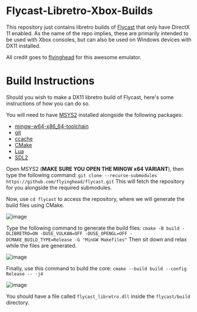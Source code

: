 # Flycast-Libretro-Xbox-Builds
This repository just contains libretro builds of [Flycast](https://github.com/flyinghead/flycast) that only have DirectX 11 enabled. As the name of the repo implies, these are primarily intended to be used with Xbox consoles, but can also be used on Windows devices with DX11 installed.

All credit goes to [flyinghead](https://github.com/flyinghead) for this awesome emulator.

# Build Instructions

Should you wish to make a DX11 libretro build of Flycast, here's some instructions of how you can do so.

You will need to have [MSYS2](https://www.msys2.org/) installed alongside the following packages:
- [mingw-w64-x86_64-toolchain](https://packages.msys2.org/group/mingw-w64-x86_64-toolchain)
- [git](https://packages.msys2.org/base/git)
- [ccache](https://packages.msys2.org/package/mingw-w64-x86_64-ccache?repo=mingw64)
- [CMake](https://packages.msys2.org/package/mingw-w64-x86_64-cmake?repo=mingw64)
- [Lua](https://packages.msys2.org/package/mingw-w64-x86_64-lua?repo=mingw64)
- [SDL2](https://packages.msys2.org/package/mingw-w64-x86_64-SDL2?repo=mingw64)

Open MSYS2 (**MAKE SURE YOU OPEN THE MINGW x64 VARIANT**), then type the following command: `git clone --recurse-submodules https://github.com/flyinghead/flycast.git`
This will fetch the repository for you alongside the required submodules.

Now, use `cd flycast` to access the repository, where we will generate the build files using CMake.

![image](https://user-images.githubusercontent.com/35014183/171508503-12237b84-e768-4875-b7b0-5b7ca4063c41.png)

Type the following command to generate the build files: `cmake -B build -DLIBRETRO=ON -DUSE_VULKAN=OFF -DUSE_OPENGL=OFF -DCMAKE_BUILD_TYPE=Release -G "MinGW Makefiles"`
Then sit down and relax while the files are generated.

![image](https://user-images.githubusercontent.com/35014183/171509756-42463c29-ddd1-47d6-9526-a0de1a5781a4.png)

Finally, use this command to build the core: `cmake --build build --config Release -- -j4`

![image](https://user-images.githubusercontent.com/35014183/171515084-8a1310b2-23d9-432f-882a-3dd3805ef67f.png)

You should have a file called `flycast_libretro.dll` inside the `flycast/build` directory.
